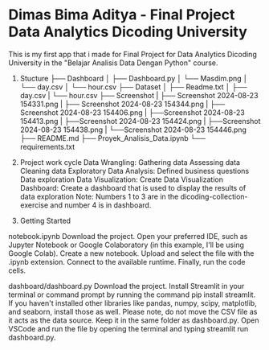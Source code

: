 # Dimas Bima Aditya - Final Project Data Analytics Dicoding University
This is my first app that i made for Final Project for Data Analytics Dicoding University in the "Belajar Analisis Data Dengan Python" course.

1. Stucture
├── Dashboard
│   ├── Dashboard.py
│   └── Masdim.png
│   └── day.csv
│   └── hour.csv
├── Dataset
│   ├── Readme.txt
│   ├── day.csv
|   └── hour.csv
├── Screenshot
|   ├── Screenshot 2024-08-23 154331.png
|   ├── Screenshot 2024-08-23 154344.png
|   ├── Screenshot 2024-08-23 154406.png
|   ├──Screenshot 2024-08-23 154413.png
|   ├──Screenshot 2024-08-23 154424.png
|   ├──Screenshot 2024-08-23 154438.png
|   └──Screenshot 2024-08-23 154446.png
├── README.md
├── Proyek_Analisis_Data.ipynb
└── requirements.txt

2. Project work cycle
Data Wrangling:
        Gathering data
        Assessing data
        Cleaning data
Exploratory Data Analysis:
        Defined business questions
        Data exploration
Data Visualization:
        Create Data Visualization
Dashboard:
        Create a dashboard that is used to display the results of data exploration
Note: Numbers 1 to 3 are in the dicoding-collection-exercise and number 4 is in dashboard.

4. Getting Started
   
notebook.ipynb
Download the project.
Open your preferred IDE, such as Jupyter Notebook or Google Colaboratory (in this example, I'll be using Google Colab).
Create a new notebook.
Upload and select the file with the .ipynb extension.
Connect to the available runtime.
Finally, run the code cells.

dashboard/dashboard.py
Download the project.
Install Streamlit in your terminal or command prompt by running the command pip install streamlit. If you haven't installed other libraries like pandas, numpy, scipy, matplotlib, and seaborn, install those as well.
Please note, do not move the CSV file as it acts as the data source. Keep it in the same folder as dashboard.py.
Open VSCode and run the file by opening the terminal and typing streamlit run dashboard.py.
